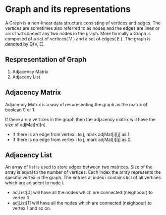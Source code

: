 # Graph and its representations

A Graph is a non-linear data structure consisting of vertices and edges. The vertices are sometimes also referred to as nodes and the edges are lines or arcs that connect any two nodes in the graph. More formally a Graph is composed of a set of vertices( V ) and a set of edges( E ). The graph is denoted by G(V, E).

## Respresentation of Graph
1. Adjacency Matrix
2. Adjaceny List

## Adjacency Matrix

Adjacency Matrix is a way of respresenting the graph as the matrix of boolean 0 or 1.

If there are n vertices in the graph then the adjacency matrix will have the size of adjMat[n][n].

- If there is an edge from vertex i to j, mark adjMat[i][j] as 1.
- If there is no edge from vertex i to j, mark adjMat[i][j] as 0.

## Adjacency List

An array of list is used to store edges between two matrices.
Size of the array is equal to the number of vertices. Each index the array represents the specific vertex in the graph. The entries at index i contains list of all vertices which are adjacent to node i.
- adjList[0] will have all the nodes which are connected (neighbour) to vertex 0.
- adjList[1] will have all the nodes which are connected (neighbour) to vertex 1 and so on.